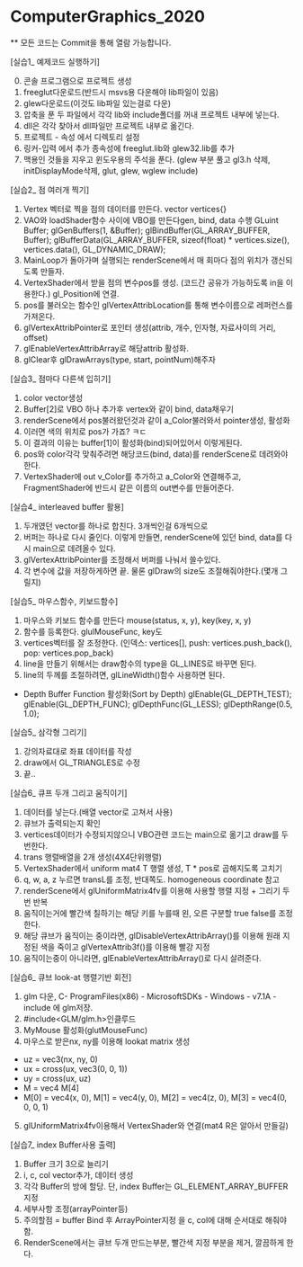 # ComputerGraphics_2020

** 모든 코드는 Commit을 통해 열람 가능합니다.

[실습1_ 예제코드 실행하기]

0. 콘솔 프로그램으로 프로젝트 생성
1. freeglut다운로드(반드시 msvs용 다운해야 lib파일이 있음)
2. glew다운로드(이것도 lib파일 있는걸로 다운)
3. 압축을 푼 두 파일에서 각각 lib와 include폴더를 꺼내 프로젝트 내부에 넣는다.
4. dll은 각각 찾아서 dll파일만 프로젝트 내부로 옮긴다.
5. 프로젝트 - 속성 에서 디렉토리 설정
6. 링커-입력 에서 추가 종속성에 freeglut.lib와 glew32.lib를 추가
7. 맥용인 것들을 지우고 윈도우용의 주석을 푼다.
(glew 부분 풀고 gl3.h 삭제, initDisplayMode삭제, glut, glew, wglew include)


[실습2_ 점 여러개 찍기]

1. Vertex 벡터로 찍을 점의 데이터를 만든다. vector<float> vertices{}
2. VAO와 loadShader함수 사이에 VBO를 만든다gen, bind, data 수행
GLuint Buffer;
glGenBuffers(1, &Buffer);
glBindBuffer(GL_ARRAY_BUFFER, Buffer); 
glBufferData(GL_ARRAY_BUFFER, sizeof(float) * vertices.size(), vertices.data(), GL_DYNAMIC_DRAW); 
3. MainLoop가 돌아가며 실행되는 renderScene에서 매 회마다 점의 위치가 갱신되도록 만들자.
4. VertexShader에서 받을 점의 변수pos를 생성. (코드간 공유가 가능하도록 in을 이용한다.) gl_Position에 연결.
5. pos를 불러오는 함수인 glVertexAttribLocation를 통해 변수이름으로 레퍼런스를 가져온다.
6. glVertexAttribPointer로 포인터 생성(attrib, 개수, 인자형, 자료사이의 거리, offset)
7. glEnableVertexAttribArray로 해당attrib 활성화.
8. glClear후 glDrawArrays(type, start, pointNum)해주자 


[실습3_ 점마다 다른색 입히기]

1. color vector생성
2. Buffer[2]로 VBO 하나 추가후 vertex와 같이 bind, data채우기
3. renderScene에서 pos불러왔던것과 같이 a_Color불러와서 pointer생성, 활성화
4. 이러면 색의 위치로 pos가 가죠? ㅋㄷ
5. 이 결과의 이유는 buffer[1]이 활성화(bind)되어있어서 이렇게된다.
6. pos와 color각각 맞춰주려면 해당코드(bind, data)를 renderScene로 데려와야한다.
7. VertexShader에 out v_Color를 추가하고 a_Color와 연결해주고, FragmentShader에 반드시 같은 이름의 out변수를 만들어준다.


[실습4_ interleaved buffer 활용]

1. 두개였던 vector를 하나로 합친다. 3개씩인걸 6개씩으로
2. 버퍼는 하나로 다시 줄인다. 이렇게 만들면, renderScene에 있던 bind, data를 다시 main으로 데려올수 있다.
3. glVertexAttribPointer를 조정해서 버퍼를 나눠서 쓸수있다.
4. 각 변수에 값을 저장하게하면 끝. 물론 glDraw의 size도 조절해줘야한다.(몇개 그릴지)


[실습5_ 마우스함수, 키보드함수]

1. 마우스와 키보드 함수를 만든다 mouse(status, x, y), key(key, x, y)
2. 함수를 등록한다. glulMouseFunc, key도
3. vertices벡터를 잘 조정한다. (인덱스: vertices[], push: vertices.push_back(), pop: vertices.pop_back)
4. line을 만들기 위해서는 draw함수의 type을 GL_LINES로 바꾸면 된다.
5. line의 두께를 조절하려면, glLineWidth()함수 사용하면 된다.

+ Depth Buffer Function 활성화(Sort by Depth)
glEnable(GL_DEPTH_TEST);
glEnable(GL_DEPTH_FUNC);
glDepthFunc(GL_LESS);
glDepthRange(0.5, 1.0);


[실습5_ 삼각형 그리기]

1. 강의자료대로 좌표 데이터를 작성
2. draw에서 GL_TRIANGLES로 수정
3. 끝..


[실습6_ 큐프 두개 그리고 움직이기]

1. 데이터를 넣는다.(배열 vector로 고쳐서 사용)
2. 큐브가 출력되는지 확인
3. vertices데이터가 수정되지않으니 VBO관련 코드는 main으로 옮기고 draw를 두번한다.
4. trans 행렬배열을 2개 생성(4X4단위행렬)
5. VertexShader에서 uniform mat4 T 행렬 생성, T * pos로 곱해지도록 고치기
6. q, w, a, z 누르면 transL를 조정, 반대쪽도. homogeneous coordinate 참고
7. renderScene에서 glUniformMatrix4fv를 이용해 사용할 행렬 지정 + 그리기 두번 반복
8. 움직이는거에 빨간색 칠하기는 해당 키를 누를때 왼, 오른 구분할 true false를 조정한다.
9. 해당 큐브가 움직이는 중이라면, glDisableVertexAttribArray()를 이용해 원래 지정된 색을 죽이고 glVertexAttrib3f()를 이용해 빨강 지정
10. 움직이는중이 아니라면, glEnableVertexAttribArray()로 다시 살려준다.


[실습6_ 큐브 look-at 행렬기반 회전]

1. glm 다운, C- ProgramFiles(x86) - MicrosoftSDKs - Windows - v7.1A - include 에 glm저장.
2. #include<GLM/glm.h>인클루드
3. MyMouse 활성화(glutMouseFunc)
4. 마우스로 받은nx, ny를 이용해 lookat matrix 생성
  - uz = vec3(nx, ny, 0)
  - ux = cross(ux, vec3(0, 0, 1))
  - uy = cross(ux, uz)
  - M = vec4 M[4]
  - M[0] = vec4(x, 0), M[1] = vec4(y, 0), M[2] = vec4(z, 0), M[3] = vec4(0, 0, 0, 1)
5. glUniformMatrix4fv이용해서 VertexShader와 연결(mat4 R은 알아서 만들길)


[실습7_ index Buffer사용 출력]
1. Buffer 크기 3으로 늘리기
2. i, c, col vector추가, 데이터 생성
3. 각각 Buffer의 방에 할당. 단, index Buffer는 GL_ELEMENT_ARRAY_BUFFER 지정
4. 세부사항 조정(arrayPointer등)
5. 주의할점 = buffer Bind 후 ArrayPointer지정 을 c, col에 대해 순서대로 해줘야함.  
6. RenderScene에서는 큐브 두개 만드는부분, 빨간색 지정 부분을 제거, 깔끔하게 한다.
